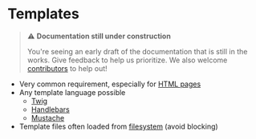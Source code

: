 # Templates

> ⚠️ **Documentation still under construction**
>
> You're seeing an early draft of the documentation that is still in the works.
> Give feedback to help us prioritize.
> We also welcome [contributors](../getting-started/community.md) to help out!

* Very common requirement, especially for [HTML pages](../api/response.md#html)
* Any template language possible
    * [Twig](https://twig.symfony.com/)
    * [Handlebars](https://github.com/salesforce/handlebars-php)
    * [Mustache](https://github.com/bobthecow/mustache.php)
* Template files often loaded from [filesystem](filesystem.md) (avoid blocking)
